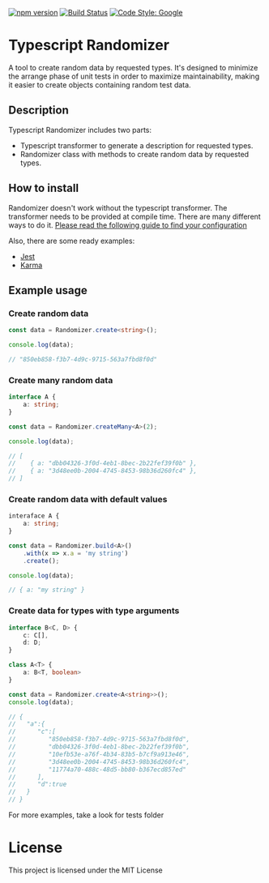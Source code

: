 [![npm version](https://badge.fury.io/js/ts-randomizer.svg)](https://badge.fury.io/js/ts-randomizer) [![Build Status](https://travis-ci.com/vposd/ts-randomizer.svg?branch=master)](https://travis-ci.com/vposd/ts-randomizer) [![Code Style: Google](https://img.shields.io/badge/code%20style-google-blueviolet.svg)](https://github.com/google/gts)

# Typescript Randomizer
A tool to create random data by requested types.
It's designed to minimize the arrange phase of unit tests in order to maximize maintainability, making it easier to create objects containing random test data.

## Description
Typescript Randomizer includes two parts:
 - Typescript transformer to generate a description for requested types.
 - Randomizer class with methods to create random data by requested types.

## How to install
Randomizer doesn't work without the typescript transformer. The transformer needs to be provided at compile time. There are many different ways to do it.
[Please read the following guide to find your configuration](https://github.com/vposd/ts-randomizer/blob/master/docs/TRANSFORMER.md)

Also, there are some ready examples:
 - [Jest](https://github.com/vposd/ts-randomizer/tree/master/examples/jest)
 - [Karma](https://github.com/vposd/ts-randomizer/tree/master/examples/karma-webpack)

## Example usage
### Create random data
```typescript
const data = Randomizer.create<string>();

console.log(data);

// "850eb858-f3b7-4d9c-9715-563a7fbd8f0d"
```

### Create many random data
```typescript
interface A {
    a: string;
}

const data = Randomizer.createMany<A>(2);

console.log(data);

// [
//    { a: "dbb04326-3f0d-4eb1-8bec-2b22fef39f0b" },
//    { a: "3d48ee0b-2004-4745-8453-98b36d260fc4" },
// ]
```
### Create random data with default values
```typescript
interaface A {
    a: string;
}

const data = Randomizer.build<A>()
    .with(x => x.a = 'my string')
    .create();

console.log(data);

// { a: "my string" }
```

### Create data for types with type arguments
```typescript
interface B<C, D> {
    c: C[],
    d: D;
}

class A<T> {
    a: B<T, boolean>
}

const data = Randomizer.create<A<string>>();
console.log(data);

// {
//   "a":{
//      "c":[
//         "850eb858-f3b7-4d9c-9715-563a7fbd8f0d",
//         "dbb04326-3f0d-4eb1-8bec-2b22fef39f0b",
//         "10efb53e-a76f-4b34-83b5-b7cf9a913e46",
//         "3d48ee0b-2004-4745-8453-98b36d260fc4",
//         "11774a70-488c-48d5-bb80-b367ecd857ed"
//      ],
//      "d":true
//   }
// }
```
For more examples, take a look for tests folder

# License
This project is licensed under the MIT License